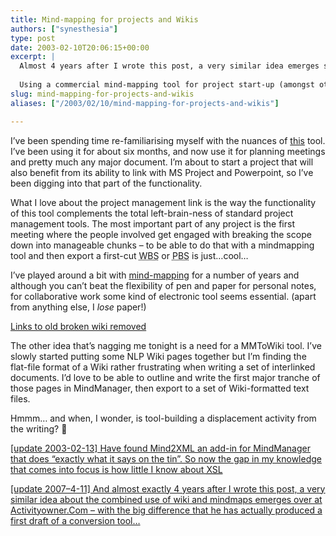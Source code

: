 ```yaml
---
title: Mind-mapping for projects and Wikis
authors: ["synesthesia"]
type: post
date: 2003-02-10T20:06:15+00:00
excerpt: |
  Almost 4 years after I wrote this post, a very similar idea emerges spontaneously over at ActivityOwner, with the difference that he has actually produced the first iteration of a tool to do the export...
  
  Using a commercial mind-mapping tool for project start-up (amongst other things)
slug: mind-mapping-for-projects-and-wikis 
aliases: ["/2003/02/10/mind-mapping-for-projects-and-wikis"]

---
```

I&#8217;ve been spending time re-familiarising myself with the nuances of [this][1] tool. I&#8217;ve been using it for about six months, and now use it for planning meetings and pretty much any major document. I&#8217;m about to start a project that will also benefit from its ability to link with MS Project and Powerpoint, so I&#8217;ve been digging into that part of the functionality.

What I love about the project management link is the way the functionality of this tool complements the total left-brain-ness of standard project management tools. The most important part of any project is the first meeting where the people involved get engaged with breaking the scope down into manageable chunks &#8211; to be able to do that with a mindmapping tool and then export a first-cut <acronym title="Work Breakdown Structure">WBS</acronym> or <acronym title="Product Breakdown Structure">PBS</acronym> is just&#8230;cool&#8230;

I&#8217;ve played around a bit with [mind-mapping][2] for a number of years and although you can&#8217;t beat the flexibility of pen and paper for personal notes, for collaborative work some kind of electronic tool seems essential. (apart from anything else, I _lose_ paper!)

<ins>Links to old broken wiki removed</ins>
  
The other idea that&#8217;s nagging me tonight is a need for a MMToWiki tool. I&#8217;ve slowly started putting some NLP Wiki pages together but I&#8217;m finding the flat-file format of a Wiki rather frustrating when writing a set of interlinked documents. I&#8217;d love to be able to outline and write the first major tranche of those pages in MindManager, then export to a set of Wiki-formatted text files.

Hmmm&#8230; and when, I wonder, is tool-building a displacement activity from the writing? 🙂

<ins>[update 2003-02-13] Have found <a href="https://www.bluebridge.de/products/mind2xml/">Mind2XML</a> an add-in for MindManager that does &#8220;exactly what it says on the tin&#8221;. So now the gap in my knowledge that comes into focus is how little I know about <acronym title="eXtensible Stylesheet Language">XSL</acronym></ins>

<ins>[update 2007&#8211;4-11] And almost exactly 4 years after I wrote this post, a <a href="https://www.activityowner.com/2007/04/09/map2wiki/">very similar idea</a> about the combined use of wiki and mindmaps emerges over at <a href="https://www.activityowner.com/">Activityowner.Com</a> &#8211; with the big difference that he has actually produced a first draft of a conversion tool&#8230; </ins>

 [1]: https://www.mindjet.co.uk/ "Mindmanager"
 [2]: https://www.mind-map.com/mindmaps_definition.htm